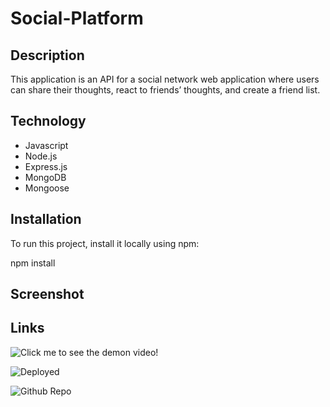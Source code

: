 # Social-Platform

## Description
This application is an API for a social network web application where users can share their thoughts, react to friends’ thoughts, and create a friend list.

## Technology
* Javascript
* Node.js
* Express.js
* MongoDB
* Mongoose

## Installation
To run this project, install it locally using npm:

npm install

## Screenshot



## Links

![Click me to see the demon video!]()

![Deployed]()

![Github Repo]()
